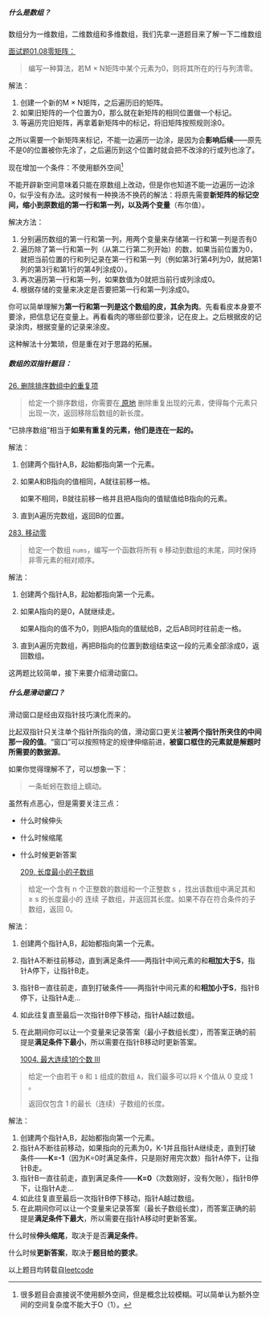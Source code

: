 ##### 什么是数组？

数组分为一维数组，二维数组和多维数组，我们先拿一道题目来了解一下二维数组

[面试题01.08零矩阵：](https://leetcode-cn.com/problems/zero-matrix-lcci/)

> 编写一种算法，若M × N矩阵中某个元素为0，则将其所在的行与列清零。

解法：

1. 创建一个新的M × N矩阵，之后遍历旧的矩阵。
2. 如果旧矩阵的一个位置为0，那么就在新矩阵的相同位置做一个标记。
3. 等遍历完旧矩阵，再拿着新矩阵中的标记，将旧矩阵按照规则涂0。

之所以需要一个新矩阵来标记，不能一边遍历一边涂，是因为会**影响后续**——原先不是0的位置被你先涂了，之后遍历到这个位置时就会把不改涂的行或列也涂了。

现在增加一个条件：不使用额外空间[^1]

不能开辟新空间意味着只能在原数组上改动，但是你也知道不能一边遍历一边涂0，似乎没有办法。这时候有一种换汤不换药的解法：将原先需要**新矩阵的标记空间，缩小到原数组的第一行和第一列，以及两个变量**（布尔值）。

解决方法：

1. 分别遍历数组的第一行和第一列，用两个变量来存储第一行和第一列是否有0
2. 遍历除了第一行和第一列（从第二行第二列开始）的数，如果当前位置为0，就把当前位置的行和列记录在第一行和第一列（例如第3行第4列为0，就把第1列的第3行和第1行的第4列涂成0）。
3. 再次遍历第一行和第一列，如果数值为0就把当前行或列涂成0。
4. 根据存储的变量来决定是否要把第一行和第一列涂成0。

你可以简单理解为**第一行和第一列是这个数组的皮，其余为肉**。先看看皮本身要不要涂，把信息记在变量上。再看看肉的哪些部位要涂，记在皮上。之后根据皮的记录涂肉，根据变量的记录来涂皮。

这种解法十分繁琐，但是重在对于思路的拓展。

##### 数组的双指针题目：

[26. 删除排序数组中的重复项](https://leetcode-cn.com/problems/remove-duplicates-from-sorted-array/)

> 给定一个排序数组，你需要在[ 原地](http://baike.baidu.com/item/原地算法) 删除重复出现的元素，使得每个元素只出现一次，返回移除后数组的新长度。

“已排序数组”相当于**如果有重复的元素，他们是连在一起的。**

解法：

1. 创建两个指针A,B，起始都指向第一个元素。

2. 如果A和B指向的值相同，A就往前移一格。

   如果不相同，B就往前移一格并且把A指向的值赋值给B指向的元素。

3. 直到A遍历完数组，返回B的位置。

[283. 移动零](https://leetcode-cn.com/problems/move-zeroes/)

> 给定一个数组 `nums`，编写一个函数将所有 `0` 移动到数组的末尾，同时保持非零元素的相对顺序。

解法：

1. 创建两个指针A,B，起始都指向第一个元素。

2. 如果A指向的是0，A就继续走。

   如果A指向的值不为0，则把A指向的值赋给B，之后AB同时往前走一格。

3. 直到A遍历完数组，再把B指向的位置到数组结束这一段的元素全部涂成0，返回数组。

这两题比较简单，接下来要介绍滑动窗口。



##### 什么是滑动窗口？

滑动窗口是经由双指针技巧演化而来的。

比起双指针只关注单个指针所指向的值，滑动窗口更关注**被两个指针所夹住的中间那一段的值**。“窗口”可以按照特定的规律伸缩前进，**被窗口框住的元素就是解题时所需要的数据源**。

如果你觉得理解不了，可以想象一下：

> 一条蚯蚓在数组上蠕动。

虽然有点恶心，但是需要关注三点：

- 什么时候伸头

- 什么时候缩尾

- 什么时候更新答案

  

  [209. 长度最小的子数组](https://leetcode-cn.com/problems/minimum-size-subarray-sum/)

> 给定一个含有 n 个正整数的数组和一个正整数 s ，找出该数组中满足其和 ≥ s 的长度最小的 连续 子数组，并返回其长度。如果不存在符合条件的子数组，返回 0。

解法：

1. 创建两个指针A,B，起始都指向第一个元素。

2. 指针A不断往前移动，直到满足条件——两指针中间元素的和**相加大于S**，指针A停下，让指针B走。

3. 指针B一直往前走，直到打破条件——两指针中间元素的和**相加小于S**，指针B停下，让指针A走...

4. 如此往复直至最后一次指针B停下移动，指针A越过数组。

5. 在此期间你可以让一个变量来记录答案（最小子数组长度），而答案正确的前提是**满足条件下最小**，所以需要在指针B移动时更新答案。

   

   [1004. 最大连续1的个数 III](https://leetcode-cn.com/problems/max-consecutive-ones-iii/)

> 给定一个由若干 `0` 和 `1` 组成的数组 `A`，我们最多可以将 `K` 个值从 0 变成 1 。
>
> 返回仅包含 1 的最长（连续）子数组的长度。

解法：

1. 创建两个指针A,B，起始都指向第一个元素。
2. 指针A不断往前移动，如果指向的元素为0，K-1并且指针A继续走，直到打破条件——**K=-1**（因为K=0时满足条件，只是刚好用完次数）指针A停下，让指针B走。
3. 指针B一直往前走，直到满足条件——**K=0**（次数刚好，没有欠账），指针B停下，让指针A走...
4. 如此往复直至最后一次指针B停下移动，指针A越过数组。
5. 在此期间你可以让一个变量来记录答案（最长子数组长度），而答案正确的前提是**满足条件下最大**，所以需要在指针A移动时更新答案。

什么时候**伸头缩尾**，取决于是否**满足条件**。

什么时候**更新答案**，取决于**题目给的要求**。



[^1]: 很多题目会直接说不使用额外空间，但是概念比较模糊。可以简单认为额外空间的空间复杂度不能大于O（1）。

以上题目均转载自[leetcode](https://leetcode-cn.com/)

